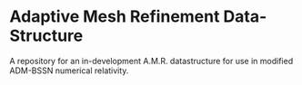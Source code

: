 # Adaptive Mesh Refinement Data-Structure
A repository for an in-development A.M.R. datastructure for use in modified ADM-BSSN numerical relativity.
